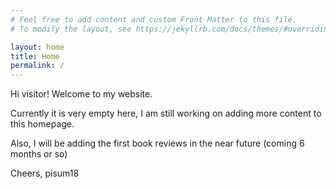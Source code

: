```yaml
---
# Feel free to add content and custom Front Matter to this file.
# To modify the layout, see https://jekyllrb.com/docs/themes/#overriding-theme-defaults

layout: home
title: Home
permalink: /
---
```

Hi visitor! Welcome to my website.

Currently it is very empty here, I am still working on adding more content to this homepage.

Also, I will be adding the first book reviews in the near future (coming 6 months or so)


Cheers, pisum18
